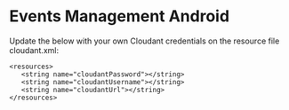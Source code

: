 # Events Management Android

Update the below with your own Cloudant credentials on the resource file cloudant.xml: 
```
<resources>
   <string name="cloudantPassword"></string>
   <string name="cloudantUsername"></string>
   <string name="cloudantUrl"></string>
</resources>
```
